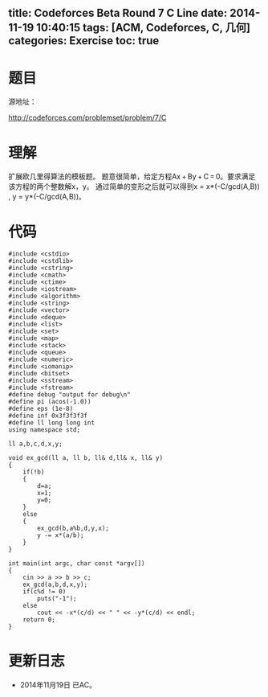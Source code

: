 title: Codeforces Beta Round 7 C Line
date: 2014-11-19 10:40:15
tags: [ACM, Codeforces, C, 几何]
categories: Exercise
toc: true
---
# 题目	
源地址：

http://codeforces.com/problemset/problem/7/C

# 理解
扩展欧几里得算法的模板题。
题意很简单，给定方程Ax + By + C = 0。要求满足该方程的两个整数解x，y。
通过简单的变形之后就可以得到x = x*(-C/gcd(A,B)) ,  y = y*(-C/gcd(A,B))。

<!-- more -->

# 代码
```
#include <cstdio>
#include <cstdlib>
#include <cstring>
#include <cmath>
#include <ctime>
#include <iostream>
#include <algorithm>
#include <string>
#include <vector>
#include <deque>
#include <list>
#include <set>
#include <map>
#include <stack>
#include <queue>
#include <numeric>
#include <iomanip>
#include <bitset>
#include <sstream>
#include <fstream>
#define debug "output for debug\n"
#define pi (acos(-1.0))
#define eps (1e-8)
#define inf 0x3f3f3f3f
#define ll long long int
using namespace std;

ll a,b,c,d,x,y;

void ex_gcd(ll a, ll b, ll& d,ll& x, ll& y)
{
    if(!b)
    {
        d=a;
        x=1;
        y=0;
    }
    else
    {
        ex_gcd(b,a%b,d,y,x);
        y -= x*(a/b);
    }
}

int main(int argc, char const *argv[])
{
    cin >> a >> b >> c;
    ex_gcd(a,b,d,x,y);
    if(c%d != 0)
        puts("-1");
    else
        cout << -x*(c/d) << " " << -y*(c/d) << endl;
    return 0;
}
```

# 更新日志
- 2014年11月19日 已AC。